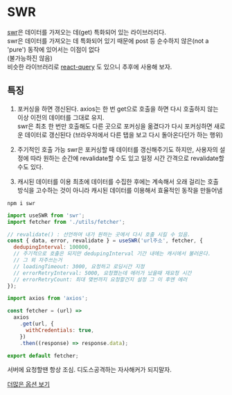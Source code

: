 # SWR

[swr](https://github.com/vercel/swr)은 데이터를 가져오는 데(get) 특화되어 있는 라이브러리다.<br>
swr은 데이터를 가져오는 데 특화되어 있기 때문에 post 등 순수하지 않은(not a 'pure') 동작에 있어서는 이점이 없다<br>
(불가능하진 않음)
<br>
비슷한 라이브러리로 [react-query](https://react-query.tanstack.com/) 도 있으니 추후에 사용해 보자.

## 특징

1. 포커싱을 하면 갱신된다.
   axios는 한 번 get으로 호출을 하면 다시 호출하지 않는 이상 이전의 데이터를 그대로 유지.
   <br>
   swr은 최초 한 번만 호출해도 다른 곳으로 포커싱을 옮겼다가 다시 포커싱하면 새로운 데이터로 갱신된다 (브라우저에서 다른 탭을 보고 다시 돌아온다던가 하는 행위)

2. 주기적인 호출 가능
   swr은 포커싱할 때 데이터를 갱신해주기도 하지만, 사용자의 설정에 따라 원하는 순간에 revalidate할 수도 있고 일정 시간 간격으로 revalidate할 수도 있다.

3. 캐시된 데이터를 이용
   최초에 데이터를 수집한 후에는 계속해서 오래 걸리는 호출 방식을 고수하는 것이 아니라 캐시된 데이터를 이용해서 효율적인 동작을 만들어냄

```
npm i swr
```

```js
import useSWR from 'swr';
import fetcher from './utils/fetcher';

// revalidate() : 선언하여 내가 원하는 곳에서 다시 호출 시킬 수 있음.
const { data, error, revalidate } = useSWR('url주소', fetcher, {
  dedupingInterval: 100000,
  // 주기적으로 호출은 되지만 dedupingInterval 기간 내에는 캐시에서 불러온다.
  // 그 외 자주쓰는거
  // loadingTimeout: 3000, 요청하고 로딩시간 지정
  // errorRetryInterval: 5000, 요청했는데 에러가 났을때 재요청 시간
  // errorRetryCount: 최대 몇번까지 요청할건지 설정 그 이 후엔 에러
});
```

```js
import axios from 'axios';

const fetcher = (url) =>
  axios
    .get(url, {
      withCredentials: true,
    })
    .then((response) => response.data);

export default fetcher;
```

서버에 요청할땐 항상 조심. 디도스공격하는 자사해커가 되지말자.

[더많은 옵션 보기](https://github.com/vercel/swr)
